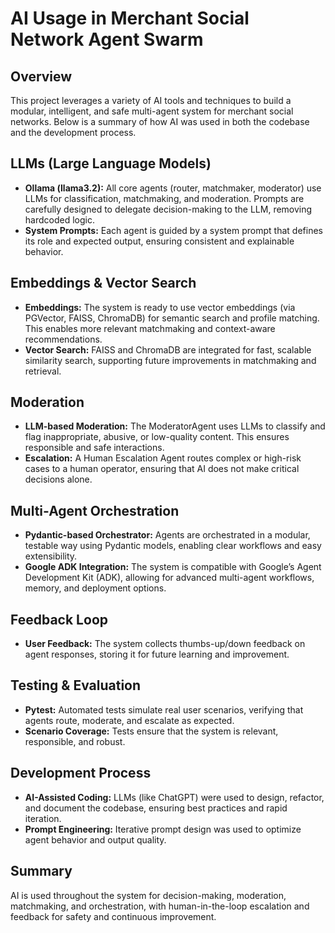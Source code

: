 # AI Usage in Merchant Social Network Agent Swarm

## Overview
This project leverages a variety of AI tools and techniques to build a modular, intelligent, and safe multi-agent system for merchant social networks. Below is a summary of how AI was used in both the codebase and the development process.

## LLMs (Large Language Models)
- **Ollama (llama3.2):** All core agents (router, matchmaker, moderator) use LLMs for classification, matchmaking, and moderation. Prompts are carefully designed to delegate decision-making to the LLM, removing hardcoded logic.
- **System Prompts:** Each agent is guided by a system prompt that defines its role and expected output, ensuring consistent and explainable behavior.

## Embeddings & Vector Search
- **Embeddings:** The system is ready to use vector embeddings (via PGVector, FAISS, ChromaDB) for semantic search and profile matching. This enables more relevant matchmaking and context-aware recommendations.
- **Vector Search:** FAISS and ChromaDB are integrated for fast, scalable similarity search, supporting future improvements in matchmaking and retrieval.

## Moderation
- **LLM-based Moderation:** The ModeratorAgent uses LLMs to classify and flag inappropriate, abusive, or low-quality content. This ensures responsible and safe interactions.
- **Escalation:** A Human Escalation Agent routes complex or high-risk cases to a human operator, ensuring that AI does not make critical decisions alone.

## Multi-Agent Orchestration
- **Pydantic-based Orchestrator:** Agents are orchestrated in a modular, testable way using Pydantic models, enabling clear workflows and easy extensibility.
- **Google ADK Integration:** The system is compatible with Google’s Agent Development Kit (ADK), allowing for advanced multi-agent workflows, memory, and deployment options.

## Feedback Loop
- **User Feedback:** The system collects thumbs-up/down feedback on agent responses, storing it for future learning and improvement.

## Testing & Evaluation
- **Pytest:** Automated tests simulate real user scenarios, verifying that agents route, moderate, and escalate as expected.
- **Scenario Coverage:** Tests ensure that the system is relevant, responsible, and robust.

## Development Process
- **AI-Assisted Coding:** LLMs (like ChatGPT) were used to design, refactor, and document the codebase, ensuring best practices and rapid iteration.
- **Prompt Engineering:** Iterative prompt design was used to optimize agent behavior and output quality.

## Summary
AI is used throughout the system for decision-making, moderation, matchmaking, and orchestration, with human-in-the-loop escalation and feedback for safety and continuous improvement. 